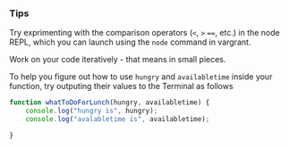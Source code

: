 ### Tips 

Try exprimenting with the comparison operators (`<`, `>` `==`, etc.) in the node REPL, which you can launch using the `node` command in vargrant. 

Work on your code iteratively - that means in small pieces.

To help you figure out how to use `hungry` and `availabletime` inside your function, try outputing their values to the Terminal as follows


``` javascript
function whatToDoForLunch(hungry, availabletime) {
    console.log("hungry is", hungry);
    console.log("avalabletime is", availabletime);

}
```

